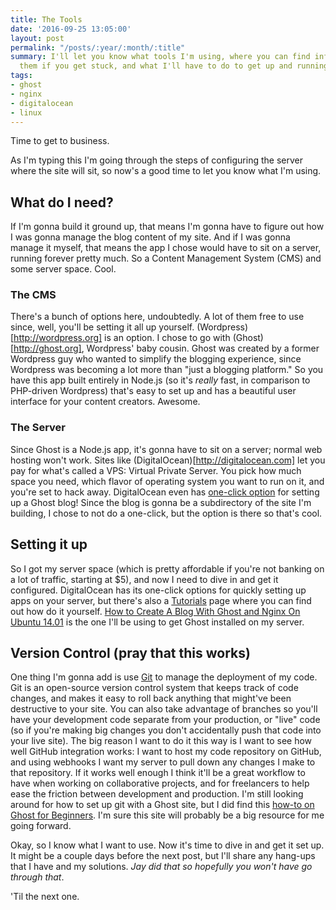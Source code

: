 ```yaml
---
title: The Tools
date: '2016-09-25 13:05:00'
layout: post
permalink: "/posts/:year/:month/:title"
summary: I'll let you know what tools I'm using, where you can find information on
  them if you get stuck, and what I'll have to do to get up and running.
tags:
- ghost
- nginx
- digitalocean
- linux
---
```

Time to get to business.

As I'm typing this I'm going through the steps of configuring the server where the site will sit, so now's a good time to let you know what I'm using.

## What do I need?

If I'm gonna build it ground up, that means I'm gonna have to figure out how I was gonna manage the blog content of my site. And if I was gonna manage it myself, that means the app I chose would have to sit on a server, running forever pretty much. So a Content Management System (CMS) and some server space. Cool.

### The CMS

There's a bunch of options here, undoubtedly. A lot of them free to use since, well, you'll be setting it all up yourself. (Wordpress)[http://wordpress.org] is an option. I chose to go with (Ghost)[http://ghost.org], Wordpress' baby cousin. Ghost was created by a former Wordpress guy who wanted to simplify the blogging experience, since Wordpress was becoming a lot more than "just a blogging platform." So you have this app built entirely in Node.js (so it's *really* fast, in comparison to PHP-driven Wordpress) that's easy to set up and has a beautiful user interface for your content creators. Awesome.

### The Server

Since Ghost is a Node.js app, it's gonna have to sit on a server; normal web hosting won't work. Sites like (DigitalOcean)[http://digitalocean.com] let you pay for what's called a VPS: Virtual Private Server. You pick how much space you need, which flavor of operating system you want to run on it, and you're set to hack away. DigitalOcean even has [one-click option](https://www.digitalocean.com/community/tutorials/how-to-use-the-digitalocean-ghost-application) for setting up a Ghost blog! Since the blog is gonna be a subdirectory of the site I'm building, I chose to not do a one-click, but the option is there so that's cool.

## Setting it up

So I got my server space (which is pretty affordable if you're not banking on a lot of traffic, starting at $5), and now I need to dive in and get it configured. DigitalOcean has its one-click options for quickly setting up apps on your server, but there's also a [Tutorials](https://www.digitalocean.com/community/tutorials) page where you can find out how do it yourself. [How to Create A Blog With Ghost and Nginx On Ubuntu 14.01](https://www.digitalocean.com/community/tutorials/how-to-create-a-blog-with-ghost-and-nginx-on-ubuntu-14-04) is the one I'll be using to get Ghost installed on my server. 

## Version Control (pray that this works)

One thing I'm gonna add is use [Git](https://git-scm.com/) to manage the deployment of my code. Git is an open-source version control system that keeps track of code changes, and makes it easy to roll back anything that might've been destructive to your site. You can also take advantage of branches so you'll have your development code separate from your production, or "live" code (so if you're making big changes you don't accidentally push that code into your live site). The big reason I want to do it this way is I want to see how well GitHub integration works: I want to host my code repository on GitHub, and using webhooks I want my server to pull down any changes I make to that repository. If it works well enough I think it'll be a great workflow to have when working on collaborative projects, and for freelancers to help ease the friction between development and production. I'm still looking around for how to set up git with a Ghost site, but I did find this [how-to on Ghost for Beginners](https://www.ghostforbeginners.com/deploy-ghost-updates-with-git/). I'm sure this site will probably be a big resource for me going forward.

Okay, so I know what I want to use. Now it's time to dive in and get it set up. It might be a couple days before the next post, but I'll share any hang-ups that I have and my solutions. *Jay did that so hopefully you won't have go through that*.

'Til the next one.